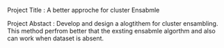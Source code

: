 Project Title : A better approche for cluster Ensabmle

Project Abstact : Develop and design a alogtithem for cluster ensambling. This method perfrom better that the exsting ensabmle algorthm and also can work when dataset is absent. 

